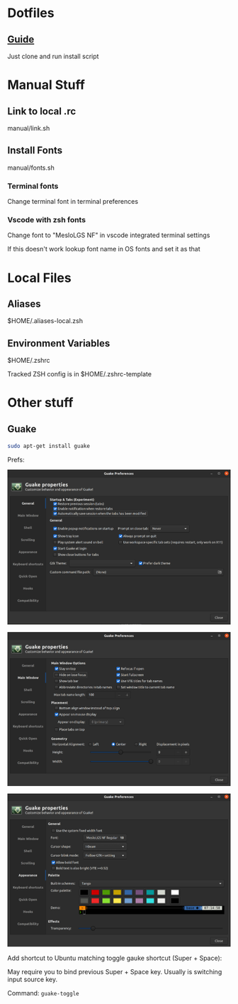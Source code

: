 # Dotfiles

## [Guide](https://github.com/anishathalye/dotbot)

Just clone and run install script

# Manual Stuff

## Link to local .rc

manual/link.sh

## Install Fonts

manual/fonts.sh

### Terminal fonts
Change terminal font in terminal preferences

### Vscode with zsh fonts
Change font to "MesloLGS NF" in vscode integrated terminal settings

If this doesn't work lookup font name in OS fonts and set it as that

# Local Files

## Aliases

$HOME/.aliases-local.zsh

## Environment Variables

$HOME/.zshrc

Tracked ZSH config is in $HOME/.zshrc-template

# Other stuff

## Guake

```bash
sudo apt-get install guake
```

Prefs:

![](./examples/pictures/guake-general.png)

![](./examples/pictures/guake-main-window.png)

![](./examples/pictures/guake-appearance.png)



Add shortcut to Ubuntu matching toggle gauke shortcut (Super + Space):

May require you to bind previous Super + Space key. Usually is switching input source key.

Command: `guake-toggle`